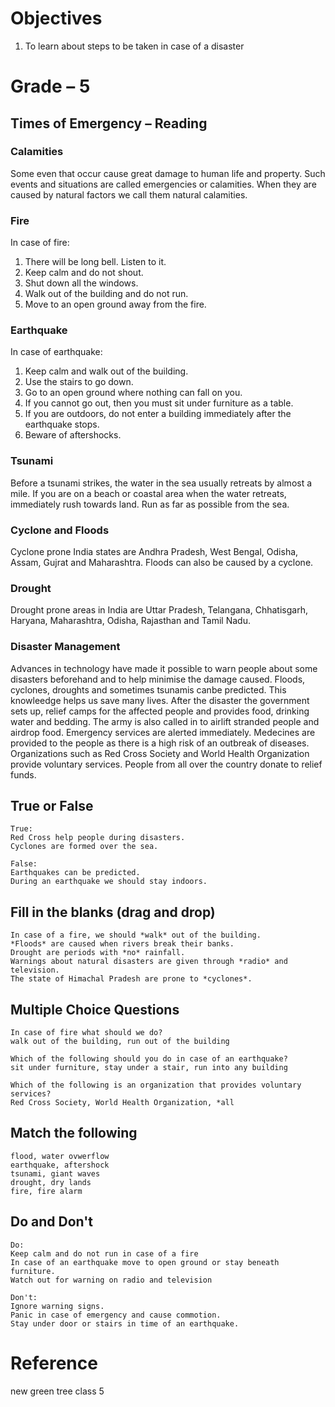 # Objectives
1. To learn about steps to be taken in case of a disaster

# Grade – 5
## Times of Emergency – Reading

### Calamities 
Some even that occur cause great damage to human life and property. Such events and situations are called emergencies or calamities. When they are caused by natural factors we call them natural calamities.

### Fire
In case of fire:
1.	There will be long bell. Listen to it.
2.	 Keep calm and do not shout.  
3.	Shut down all the windows.
4.	Walk out of the building and do not run.
5.	Move to an open ground away from the fire.

### Earthquake
In case of earthquake:
1.	Keep calm and walk out of the building.
2.	Use the stairs to go down.
3.	Go to an open ground where nothing can fall on you.
4.	If you cannot go out, then you must sit under furniture as a table.
5.	If you are outdoors, do not enter a building immediately after the earthquake stops.
6.	Beware of aftershocks.

### Tsunami
Before a tsunami strikes, the water in the sea usually retreats by almost a mile. If you are on a beach or coastal area when the water retreats, immediately rush towards land. Run as far as possible from the sea.

### Cyclone and Floods
Cyclone prone India states are Andhra Pradesh, West Bengal, Odisha, Assam, Gujrat and Maharashtra. Floods can also be caused by a cyclone.

### Drought
Drought prone areas in India are Uttar Pradesh, Telangana, Chhatisgarh, Haryana, Maharashtra, Odisha, Rajasthan and Tamil Nadu.

### Disaster Management 
Advances in technology have made it possible to warn people about some disasters beforehand and to help minimise the damage caused. Floods, cyclones, droughts and sometimes tsunamis canbe predicted. This knowleedge helps us save many lives.
After the disaster the government sets up, relief camps for the affected people and provides food, drinking water and bedding. The army is also called in to airlift stranded people and airdrop food. Emergency services are alerted immediately. Medecines are provided to the people as there is a high risk of an outbreak of diseases. Organizations such as Red Cross Society and World Health Organization provide voluntary services. People from all over the country donate to relief funds.

## True or False
```
True:
Red Cross help people during disasters.
Cyclones are formed over the sea.

False:
Earthquakes can be predicted.
During an earthquake we should stay indoors.
```
## Fill in the blanks (drag and drop)
```
In case of a fire, we should *walk* out of the building.
*Floods* are caused when rivers break their banks.
Drought are periods with *no* rainfall.
Warnings about natural disasters are given through *radio* and television.
The state of Himachal Pradesh are prone to *cyclones*.
```
## Multiple Choice Questions 
```
In case of fire what should we do?
walk out of the building, run out of the building 

Which of the following should you do in case of an earthquake?
sit under furniture, stay under a stair, run into any building

Which of the following is an organization that provides voluntary services?
Red Cross Society, World Health Organization, *all
```
## Match the following
```
flood, water ovwerflow
earthquake, aftershock
tsunami, giant waves
drought, dry lands
fire, fire alarm
```
## Do and Don't
```
Do:
Keep calm and do not run in case of a fire
In case of an earthquake move to open ground or stay beneath furniture.
Watch out for warning on radio and television

Don't:
Ignore warning signs.
Panic in case of emergency and cause commotion.
Stay under door or stairs in time of an earthquake.
```
# Reference
new green tree class 5
